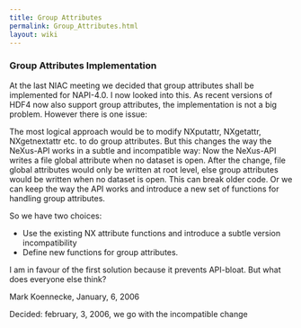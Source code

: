 ```yaml
---
title: Group Attributes
permalink: Group_Attributes.html
layout: wiki
---
```


### Group Attributes Implementation

At the last NIAC meeting we decided that group attributes shall be
implemented for NAPI-4.0. I now looked into this. As recent versions of
HDF4 now also support group attributes, the implementation is not a big
problem. However there is one issue:

The most logical approach would be to modify NXputattr, NXgetattr,
NXgetnextattr etc. to do group attributes. But this changes the way the
NeXus-API works in a subtle and incompatible way: Now the NeXus-API
writes a file global attribute when no dataset is open. After the
change, file global attributes would only be written at root level, else
group attributes would be written when no dataset is open. This can
break older code. Or we can keep the way the API works and introduce a
new set of functions for handling group attributes.

So we have two choices:

-   Use the existing NX attribute functions and introduce a subtle
    version incompatibility
-   Define new functions for group attributes.

I am in favour of the first solution because it prevents API-bloat. But
what does everyone else think?

Mark Koennecke, January, 6, 2006

Decided: february, 3, 2006, we go with the incompatible change

